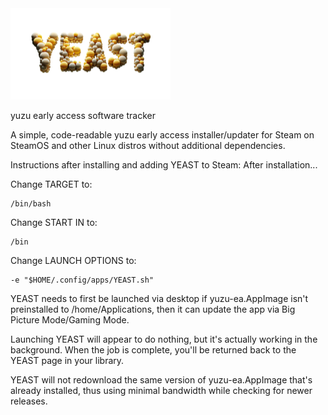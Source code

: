 <img src="https://raw.githubusercontent.com/styromaniac/YEAST/main/YEAST-hero.png" width="256">

yuzu early access software tracker

A simple, code-readable yuzu early access installer/updater for Steam on SteamOS and other Linux distros without additional dependencies.

Instructions after installing and adding YEAST to Steam:
After installation...

Change TARGET to:
```
/bin/bash
```
Change START IN to:
```
/bin
```
Change LAUNCH OPTIONS to:
```
-e "$HOME/.config/apps/YEAST.sh"
```

YEAST needs to first be launched via desktop if yuzu-ea.AppImage isn't preinstalled to /home/Applications, then it can update the app via Big Picture Mode/Gaming Mode.

Launching YEAST will appear to do nothing, but it's actually working in the background. When the job is complete, you'll be returned back to the YEAST page in your library.

YEAST will not redownload the same version of yuzu-ea.AppImage that's already installed, thus using minimal bandwidth while checking for newer releases.
